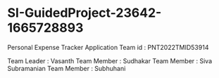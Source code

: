 # SI-GuidedProject-23642-1665728893
Personal Expense Tracker Application
 Team id : PNT2022TMID53914
 
Team Leader : Vasanth
Team Member : Sudhakar
Team Member : Siva Subramanian
Team Member : Subhuhani

